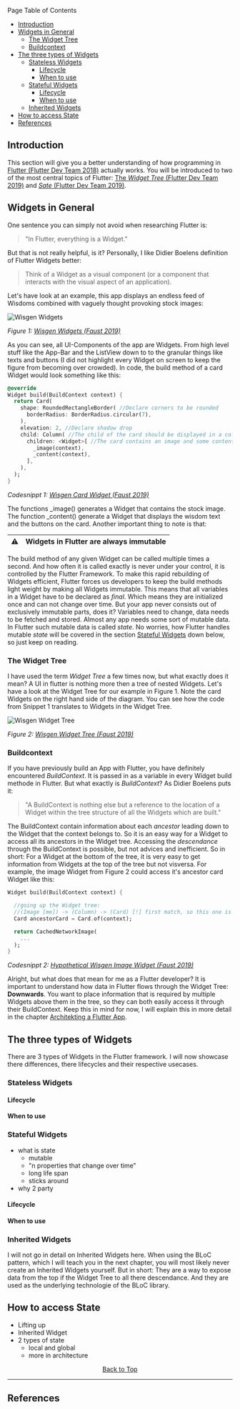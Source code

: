 Page Table of Contents
- [Introduction](#introduction)
- [Widgets in General](#widgets-in-general)
  - [The Widget Tree](#the-widget-tree)
  - [Buildcontext](#buildcontext)
- [The three types of Widgets](#the-three-types-of-widgets)
  - [Stateless Widgets](#stateless-widgets)
    - [Lifecycle](#lifecycle)
    - [When to use](#when-to-use)
  - [Stateful Widgets](#stateful-widgets)
    - [Lifecycle](#lifecycle-1)
    - [When to use](#when-to-use-1)
  - [Inherited Widgets](#inherited-widgets)
- [How to access State](#how-to-access-state)
- [References](#references)

## Introduction
This section will give you a better understanding of how programming in [Flutter (Flutter Dev Team 2018)](https://flutter.dev/) actually works. You will be introduced to two of the most central topics of Flutter: [The _Widget Tree_ (Flutter Dev Team 2019)](https://flutter.dev/docs/development/ui/widgets-intro) and [_Sate_ (Flutter Dev Team 2019)](https://flutter.dev/docs/development/data-and-backend/state-mgmt).

## Widgets in General
One sentence you can simply not avoid when researching Flutter is:
> "In Flutter, everything is a Widget."

But that is not really helpful, is it? Personally, I like Didier Boelens definition of Flutter Widgets better:
> Think of a Widget as a visual component (or a component that interacts with the visual aspect of an application).

Let's have look at an example, this app displays an endless feed of Wisdoms combined with vaguely thought provoking stock images:

![Wisgen Widgets](https://github.com/Fasust/flutter-guide/wiki//.images/wisgen-widgets.png)

_Figure 1: [Wisgen Widgets (Faust 2019)](https://github.com/Fasust/wisgen)_

As you can see, all UI-Components of the app are Widgets. From high level stuff like the App-Bar and the ListView down to to the granular things like texts and buttons (I did not highlight every Widget on screen to keep the figure from becoming over crowded). In code, the build method of a card Widget would look something like this:

```dart
@override
Widget build(BuildContext context) {
  return Card(
    shape: RoundedRectangleBorder( //Declare corners to be rounded
      borderRadius: BorderRadius.circular(7),
    ),
    elevation: 2, //Declare shadow drop
    child: Column( //The child of the card should be displayed in a column Widget
      children: <Widget>[ //The card contains an image and some content
        _image(context),
        _content(context),
      ],
    ),
  );
}
```
_Codesnippt 1: [Wisgen Card Widget (Faust 2019)](https://github.com/Fasust/wisgen)_

The functions _image() generates a Widget that contains the stock image. The function _content() generate a Widget that displays the wisdom text and the buttons on the card. 
Another important thing to note is that:

| ⚠   | Widgets in Flutter are always immutable |
| --- | :-------------------------------------- |

The build method of any given Widget can be called multiple times a second. And how often it is called exactly is never under your control, it is controlled by the Flutter Framework. To make this rapid rebuilding of Widgets efficient, Flutter forces us developers to keep the build methods light weight by making all Widgets immutable. This means that all variables in a Widget have to be declared as _final_. Which means they are initialized once and can not change over time. 
But your app never consists out of exclusively immutable parts, does it? Variables need to change, data needs to be fetched and stored. Almost any app needs some sort of mutable data. In Flutter such mutable data is called _state_. No worries, how Flutter handles mutable _state_ will be covered in the section [Stateful Widgets](#stateful-widgets) down below, so just keep on reading.

### The Widget Tree
I have used the term _Widget Tree_ a few times now, but what exactly does it mean? A UI in flutter is nothing more then a tree of nested Widgets. Let's have a look at the Widget Tree for our example in Figure 1. Note the card Widgets on the right hand side of the diagram. You can see how the code from Snippet 1 translates to Widgets in the Widget Tree.

![Wisgen Widget Tree](https://github.com/Fasust/flutter-guide/wiki//.images/wisgen-widget-tree.PNG)

_Figure 2: [Wisgen Widget Tree (Faust 2019)](https://github.com/Fasust/wisgen)_

### Buildcontext
If you have previously build an App with Flutter, you have definitely encountered _BuildContext_. It is passed in as a variable in every Widget build methode in Flutter. But what exactly is _BuildContext_? As Didier Boelens puts it:
> "A BuildContext is nothing else but a reference to the location of a Widget within the tree structure of all the Widgets which are built."

The BuildContext contain information about each *ancestor* leading down to the Widget that the context belongs to. So it is an easy way for a Widget to access all its ancestors in the Widget tree. Accessing the *descendance* through the BuildContext is possible, but not advices and inefficient. So in short: For a Widget at the bottom of the tree, it is very easy to get information from Widgets at the top of the tree but not visversa. For example, the image Widget from Figure 2 could access it's ancestor card Widget like this:
```dart
Widget build(BuildContext context) {

  //going up the Widget tree: 
  //(Image [me]) -> (Column) -> (Card) [!] first match, so this one is returned
  Card ancestorCard = Card.of(context); 

  return CachedNetworkImage(
    ...
  );
}
```
_Codesnippt 2: [Hypothetical Wisgen Image Widget (Faust 2019)](https://github.com/Fasust/wisgen)_

Alright, but what does that mean for me as a Flutter developer? It is important to understand how data in Flutter flows through the Widget Tree: **Downwards**. You want to place information that is required by multiple Widgets above them in the tree, so they can both easily access it through their BuildContext. Keep this in mind for now, I will explain this in more detail in the chapter [Architekting a Flutter App](https://github.com/Fasust/flutter-guide/wiki/200-Architecting-a-Flutter-App).

## The three types of Widgets
There are 3 types of Widgets in the Flutter framework. I will now showcase there differences, there lifecycles and their respective usecases.

### Stateless Widgets
#### Lifecycle
#### When to use

### Stateful Widgets
- what is state 
  - mutable
  - "n properties that change over time"
  - long life span
  - sticks around
- why 2 party
#### Lifecycle
#### When to use

### Inherited Widgets
I will not go in detail on Inherited Widgets here. When using the BLoC pattern, which I will teach you in the next chapter, you will most likely never create an Inherited Widgets yourself. But in short: They are a way to expose data from the top if the Widget Tree to all there descendance. And they are used as the underlying technologie of the BLoC library.

## How to access State
- Lifting up
- Inherited Widget
- 2 types of state
  - local and global
  - more in architecture

<p align="center"><a href="#">Back to Top</a></center></p>

---
## References 